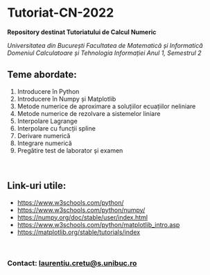 # Tutoriat-CN-2022
**Repository destinat Tutoriatului de Calcul Numeric**

*Universitatea din București*
*Facultatea de Matematică și Informatică*
*Domeniul Calculatoare și Tehnologia Informației*
*Anul 1, Semestrul 2*

## Teme abordate:
1. Introducere în Python
2. Introducere în Numpy și Matplotlib
3. Metode numerice de aproximare a soluțiilor ecuațiilor neliniare
4. Metode numerice de rezolvare a sistemelor liniare
5. Interpolare Lagrange
6. Interpolare cu funcții spline
7. Derivare numerică
8. Integrare numerică
9. Pregătire test de laborator și examen

<br/>

## Link-uri utile:
* https://www.w3schools.com/python/ 
* https://www.w3schools.com/python/numpy/ 
* https://numpy.org/doc/stable/user/index.html
* https://www.w3schools.com/python/matplotlib_intro.asp
* https://matplotlib.org/stable/tutorials/index

<br/>

### Contact: laurentiu.cretu@s.unibuc.ro

<br/><br/>